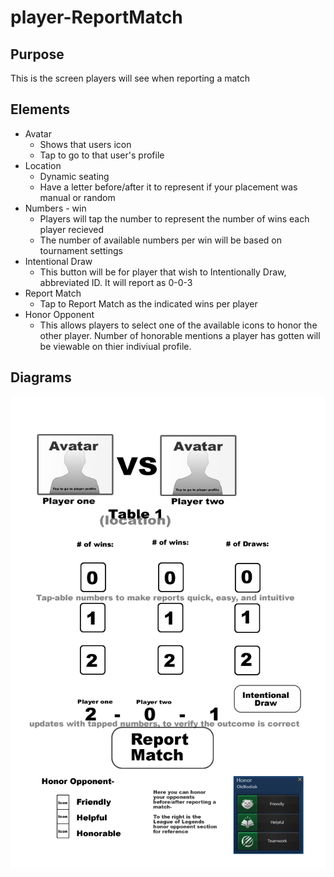 player-ReportMatch
==

Purpose
--
This is the screen players will see when reporting a match

Elements
--
* Avatar
    * Shows that users icon
    * Tap to go to that user's profile
* Location
    * Dynamic seating
    * Have a letter before/after it to represent if your placement was manual or random
* Numbers - win
    * Players will tap the number to represent the number of wins each player recieved
    * The number of available numbers per win will be based on tournament settings
* Intentional Draw
    * This button will be for player that wish to Intentionally Draw, abbreviated ID.  It will report as 0-0-3
* Report Match
    * Tap to Report Match as the indicated wins per player
* Honor Opponent
    * This allows players to select one of the available icons to honor the other player.  Number of honorable mentions a player has gotten will be viewable on thier indiviual profile.

Diagrams
--
![alt text](wireframes%20%28Fireworks%29/Player-ReportMatch.png)
